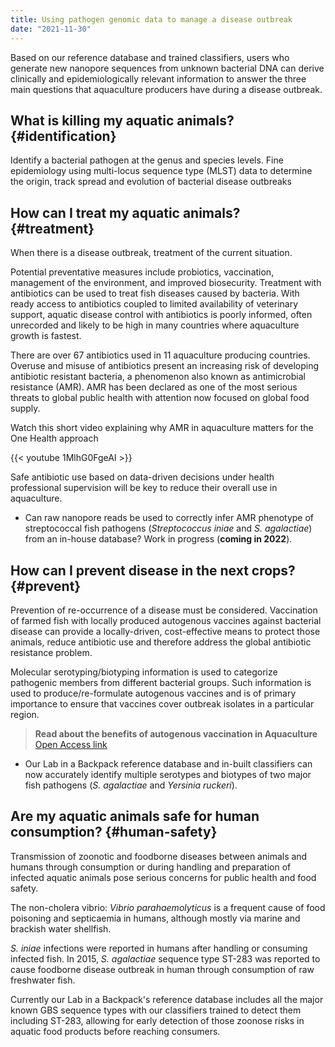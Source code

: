 ```yaml
---
title: Using pathogen genomic data to manage a disease outbreak
date: "2021-11-30"
---
```


Based on our reference database and trained classifiers, users who generate new nanopore sequences from unknown bacterial DNA can derive clinically and epidemiologically relevant information to answer the three main questions that aquaculture producers have during a disease outbreak.

## What is killing my aquatic animals? {#identification}

Identify a bacterial pathogen at the genus and species levels. Fine epidemiology using multi-locus sequence type (MLST) data to determine the origin, track spread and evolution of bacterial disease outbreaks 

## How can I treat my aquatic animals? {#treatment}

When there is a disease outbreak, treatment of the current situation.

Potential preventative measures include probiotics, vaccination, management of the environment, and improved biosecurity. Treatment with antibiotics can be used to treat fish diseases caused by bacteria. With ready access to antibiotics coupled to limited availability of veterinary support, aquatic disease control with antibiotics is poorly informed, often unrecorded and likely to be high in many countries where aquaculture growth is fastest. 

There are over 67 antibiotics used in 11 aquaculture producing countries. Overuse and misuse of antibiotics present an increasing risk of developing antibiotic resistant bacteria, a phenomenon also known as antimicrobial resistance (AMR). AMR has been declared as one of the most serious threats to global public health with attention now focused on global food supply. 

Watch this short video explaining why AMR in aquaculture matters for the One Health approach

{{< youtube 1MlhG0FgeAI >}}


Safe antibiotic use based on data-driven decisions under health professional supervision will be key to reduce their overall use in aquaculture.

- Can raw nanopore reads be used to correctly infer AMR phenotype of streptococcal fish pathogens (*Streptococcus iniae* and *S. agalactiae*) from an in-house database? Work in progress (**coming in 2022**).

## How can I prevent disease in the next crops? {#prevent}

Prevention of re-occurrence of a disease must be considered. Vaccination of farmed fish with locally produced autogenous vaccines against bacterial disease can provide a locally-driven, cost-effective means to protect those animals, reduce antibiotic use and therefore address the global antibiotic resistance problem. 

Molecular serotyping/biotyping information is used to categorize pathogenic members from different bacterial groups. Such information is used to produce/re-formulate autogenous vaccines and is of primary importance to ensure that vaccines cover outbreak isolates in a particular region.

> **Read about the benefits of autogenous vaccination in Aquaculture**
[Open Access link](https://onlinelibrary.wiley.com/doi/10.1111/raq.12633)

- Our Lab in a Backpack reference database and in-built classifiers can now accurately identify multiple serotypes and biotypes of two major fish pathogens (*S. agalactiae* and *Yersinia ruckeri*).

## Are my aquatic animals safe for human consumption? {#human-safety}

Transmission of zoonotic and foodborne diseases between animals and humans through consumption or during handling and preparation of infected aquatic animals pose serious concerns for public health and food safety.

The non-cholera vibrio: *Vibrio parahaemolyticus* is a frequent cause of food poisoning and septicaemia in humans, although mostly via marine and brackish water shellfish.

*S. iniae* infections were reported in humans after handling or consuming infected fish. In 2015, *S. agalactiae* sequence type ST-283 was reported to cause foodborne disease outbreak in human through consumption of raw freshwater fish.

Currently our Lab in a Backpack's reference database includes all the major known GBS sequence types with our classifiers trained to detect them including ST-283, allowing for early detection of those zoonose risks in aquatic food products before reaching consumers. 
